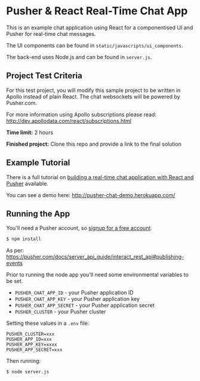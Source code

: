 # Pusher & React Real-Time Chat App

This is an example chat application using React for a componentised UI and Pusher for real-time chat messages.

The UI components can be found in `static/javascripts/ui_components`.

The back-end uses Node.js and can be found in `server.js`.

## Project Test Criteria

For this test project, you will modify this sample project to be written in Apollo instead of plain React. The chat websockets will be powered by Pusher.com.

For more information using Apollo subscriptions please read:
http://dev.apollodata.com/react/subscriptions.html

**Time limit:**
2 hours

**Finished project:**
Clone this repo and provide a link to the final solution

## Example Tutorial

There is a full tutorial on [building a real-time chat application with React and Pusher](https://blog.pusher.com/making-reactjs-realtime-with-websockets/) available.

You can see a demo here: http://pusher-chat-demo.herokuapp.com/

## Running the App

You'll need a Pusher account, so [signup for a free account](https://pusher.com/signup).

```bash
$ npm install
```

As per: https://pusher.com/docs/server_api_guide/interact_rest_api#publishing-events

Prior to running the node app you'll need some environmental variables to be set.

* `PUSHER_CHAT_APP_ID` - your Pusher application ID
* `PUSHER_CHAT_APP_KEY` - your Pusher application key
* `PUSHER_CHAT_APP_SECRET` - your Pusher application secret
* `PUSHER_CLUSTER` - your Pusher cluster


Setting these values in a `.env` file:

```
PUSHER_CLUSTER=xxx
PUSHER_APP_ID=xxx
PUSHER_APP_KEY=xxxx
PUSHER_APP_SECRET=xxx
```

Then running:

```bash
$ node server.js
```
